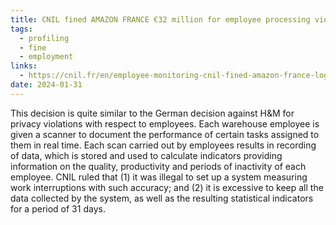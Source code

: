 ```yaml
---
title: CNIL fined AMAZON FRANCE €32 million for employee processing violations
tags:
  - profiling
  - fine
  - employment
links:
  - https://cnil.fr/en/employee-monitoring-cnil-fined-amazon-france-logistique-eu32-million
date: 2024-01-31
---
```

This decision is quite similar to the German decision against H&M for privacy violations with respect to employees. Each warehouse employee is given a scanner to document the performance of certain tasks assigned to them in real time. Each scan carried out by employees results in recording of data, which is stored and used to calculate indicators providing information on the quality, productivity and periods of inactivity of each employee. CNIL ruled that (1) it was illegal to set up a system measuring work interruptions with such accuracy; and (2) it is excessive to keep all the data collected by the system, as well as the resulting statistical indicators for a period of 31 days.